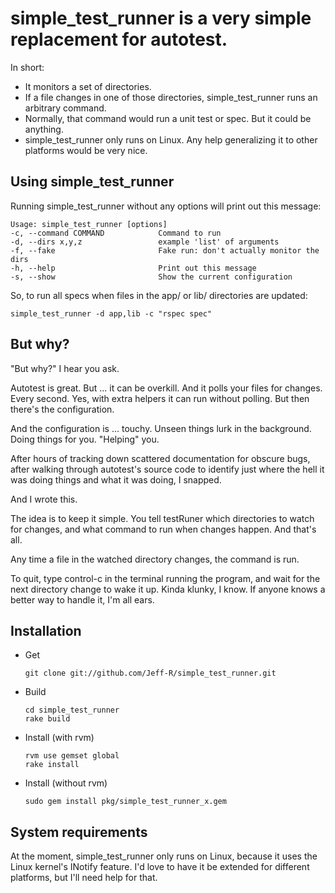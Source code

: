 # simple_test_runner is a very simple replacement for autotest.

In short: 

* It monitors a set of directories.
* If a file changes in one of those directories, simple_test_runner runs an arbitrary command.
* Normally, that command would run a unit test or spec. But it could be anything.
* simple_test_runner only runs on Linux. Any help generalizing it to other platforms would be very nice.

## Using simple_test_runner

Running simple_test_runner without any options will print out this message:

    Usage: simple_test_runner [options]
    -c, --command COMMAND            Command to run
    -d, --dirs x,y,z                 example 'list' of arguments
    -f, --fake                       Fake run: don't actually monitor the dirs
    -h, --help                       Print out this message
    -s, --show                       Show the current configuration


So, to run all specs when files in the app/ or lib/ directories are updated:

    simple_test_runner -d app,lib -c "rspec spec"


## But why?

"But why?" I hear you ask.

Autotest is great. But ... it can be overkill. And it polls your files for changes. Every second. Yes, with extra helpers it can run without polling. But then there's the configuration.

And the configuration is ... touchy. Unseen things lurk in the background. Doing things for you. "Helping" you. 

After hours of tracking down scattered documentation for obscure bugs, after walking through autotest's source code to identify just where the hell it was doing things and what it was doing, I snapped.

And I wrote this.

The idea is to keep it simple. You tell testRuner which directories to watch for changes, and what command to run when changes happen. And that's all.

Any time a file in the watched directory changes, the command is run.

To quit, type control-c in the terminal running the program, and wait for the next directory change to wake it up. Kinda klunky, I know. If anyone knows a better way to handle it, I'm all ears.

## Installation

* Get 

      git clone git://github.com/Jeff-R/simple_test_runner.git

* Build 

      cd simple_test_runner
      rake build

* Install (with rvm)

      rvm use gemset global
      rake install

* Install (without rvm)

      sudo gem install pkg/simple_test_runner_x.gem



## System requirements

At the moment, simple_test_runner only runs on Linux, because it uses the Linux kernel's INotify feature. I'd love to have it be extended for different platforms, but I'll need help for that.



